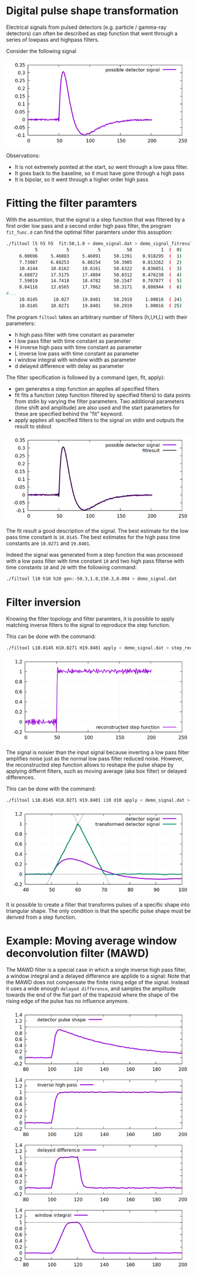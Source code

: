 # Digital pulse shape transformation

Electrical signals from pulsed detectors (e.g. particle / gamma-ray detectors) can often be described as step function that went through a series of lowpass and highpass filters.

Consider the following signal

![demo_signal](demo_signal.png)

Observations:
  - It is not extremely pointed at the start, so went through a low pass filter.
  - It goes back to the baseline, so it must have gone through a high pass
  - It is bipolar, so it went through a higher order high pass

# Fitting the filter paramters

With the assumtion, that the signal is a step function that was filtered by a first order low pass and a second order high pass filter, the program `fit_func.d` can find the optimal filter paramters under this assuption:

```bash 
./filtool l5 h5 h5  fit:50,1.0 < demo_signal.dat > demo_signal_fitresult.dat 
           5           5           5          50           1  (  0)
     6.00696     5.46083     5.46091     50.1391    0.918295  (  1)     chi=103.907
     7.73087     6.88253     6.88254     50.3905    0.813262  (  2)     chi=84.52
     10.4144     10.6162     10.6161     50.6322    0.836051  (  3)     chi=43.801
     4.68872     17.5175     17.4804     50.0312    0.476238  (  4)     chi=34.0075
     7.59019     14.7418     18.4782     50.1547    0.707077  (  5)     chi=9.5782
     8.04116     13.6565     17.7062     50.3171    0.806944  (  6)     chi=4.21628
#...
     10.0145      10.027     19.8401     50.2919     1.00016  ( 24)     chi=4.03008
     10.0145     10.0271     19.8401     50.2919     1.00016  ( 25)     chi=4.03008


```

The program `filtool` takes an arbitrary number of filters (h,l,H,L) with their parameters:
  - h high pass filter with time constant as parameter
  - l low pass filter with time constant as parameter 
  - H inverse high pass with time constant as parameter
  - L inverse low pass with time constant as parameter
  - i window integral with window width as parameter
  - d delayed difference with delay as parameter

The filter specification is followed by a command (gen, fit, apply):
  - gen generates a step function an applies all specified filters
  - fit fits a function (step function filtered by specified filters) to data points from stdin by varying the filter parameters. Two additional parameters (time shift and amplitude) are also used and the start parameters for these are specified behind the "fit" keyword.
  - apply applies all specified filters to the signal on stdin and outputs the result to stdout

![demo_signal_fit](demo_signal_fit.png)

The fit result a good description of the signal. 
The best estimate for the low pass time constant is `10.0145`.
The best estimates for the high pass time constants are `10.0271` and `19.8401`.

Indeed the signal was generated from a step function tha was processed with a low pass filter with time constant `10` and two high pass filterse with time constants `10` and `20` with the following command:

```bash
./filtool l10 h10 h20 gen:-50.3,1.0,150.3,0.004 > demo_signal.dat
```

# Filter inversion

Knowing the filter topology and filter paramters, it is possible to apply matching inverse filters to the signal to reproduce the step function.

This can be done with the command: 

```bash
./filtool L10.0145 H10.0271 H19.8401 apply < demo_signal.dat > step_reconstruction.dat
```

![step_reconstruction](step_reconstruction.png)

The signal is noisier than the input signal because inverting a low pass filter amplifies noise just as the normal low pass filter reduced noise.
However, the reconstructed step function allows to reshape the pulse shape by applying differnt filters, such as moving average (aka box filter) or delayed differences.

This can be done with the command: 

```bash
./filtool L10.0145 H10.0271 H19.8401 i10 d10 apply < demo_signal.dat > triangle.dat
```

![triangle](triangle.png)

It is possible to create a filter that transforms pulses of a specific shape into triangular shape.
The only condition is that the specific pulse shape must be derived from a step function. 

# Example: Moving average window deconvolution filter (MAWD)

The MAWD filter is a special case in which a single inverse high pass filter, a window integral and a delayed difference are applide to a signal:
Note that the MAWD does not compensate the finite rising edge of the signal.
Instead it uses a wide enough `delayed difference`, and samples the amplitude towards the end of the flat part of the trapezoid where the shape of the rising edge of the pulse has no influence anymore. 

![mawd](mawd.png)
